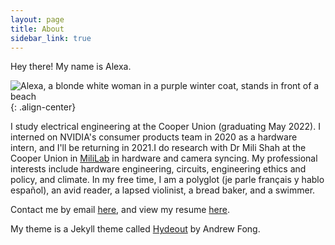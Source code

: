 ```yaml
---
layout: page
title: About
sidebar_link: true
---
```



Hey there! My name is Alexa.

![Alexa, a blonde white woman in a purple winter coat, stands in front of a beach](/assets/images/alexainrockaway.jpg){: .align-center}

I study electrical engineering at the Cooper Union (graduating May 2022).
I interned on NVIDIA's consumer products team in 2020 as a hardware intern, and I'll be returning in 2021.I do research with Dr Mili Shah at the Cooper Union in [MiliLab](http://faculty.cooper.edu/mili/miliLab/index.html) in hardware and camera syncing.
My professional interests include hardware engineering, circuits, engineering ethics and policy, and climate.
In my free time, I am a polyglot (je parle français y hablo español), an avid reader, a lapsed violinist, a bread baker, and a swimmer.

Contact me by email [here](mailto:alexajakob@tutanota.com), and view my resume [here](https://drive.google.com/file/d/1n5j3sZ5Abm2q9HjkQ7WAPXKQ4y1o-Co-/view?usp=sharing).


My theme is a Jekyll theme called <a href="https://github.com/fongandrew/hydeout">Hydeout</a> by Andrew Fong.
